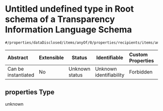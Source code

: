 # Untitled undefined type in Root schema of a Transparency Information Language Schema

```txt
#/properties/dataDisclosed/items/anyOf/0/properties/recipients/items/anyOf/0#/properties/dataDisclosed/items/anyOf/0/properties/recipients/items/anyOf/0/properties
```




| Abstract            | Extensible | Status         | Identifiable            | Custom Properties | Additional Properties | Access Restrictions | Defined In                                                           |
| :------------------ | ---------- | -------------- | ----------------------- | :---------------- | --------------------- | ------------------- | -------------------------------------------------------------------- |
| Can be instantiated | No         | Unknown status | Unknown identifiability | Forbidden         | Allowed               | none                | [tilt-schema.json\*](../out/tilt-schema.json "open original schema") |

## properties Type

unknown
